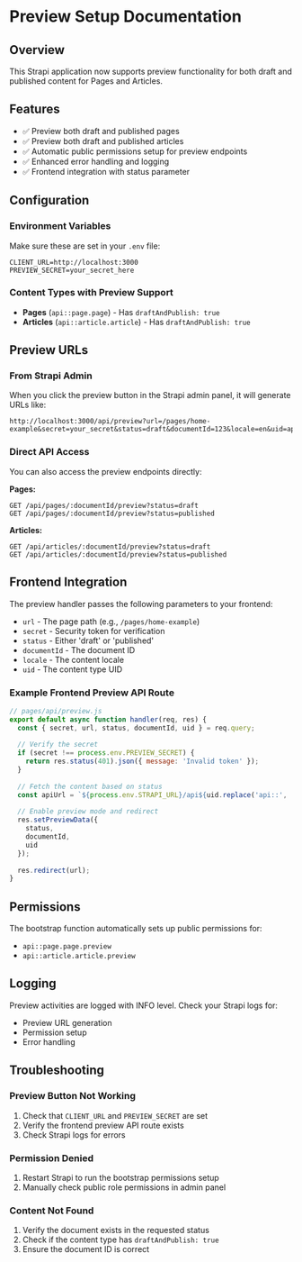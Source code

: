 # Preview Setup Documentation

## Overview
This Strapi application now supports preview functionality for both draft and published content for Pages and Articles.

## Features
- ✅ Preview both draft and published pages
- ✅ Preview both draft and published articles  
- ✅ Automatic public permissions setup for preview endpoints
- ✅ Enhanced error handling and logging
- ✅ Frontend integration with status parameter

## Configuration

### Environment Variables
Make sure these are set in your `.env` file:
```
CLIENT_URL=http://localhost:3000
PREVIEW_SECRET=your_secret_here
```

### Content Types with Preview Support
- **Pages** (`api::page.page`) - Has `draftAndPublish: true`
- **Articles** (`api::article.article`) - Has `draftAndPublish: true`

## Preview URLs

### From Strapi Admin
When you click the preview button in the Strapi admin panel, it will generate URLs like:
```
http://localhost:3000/api/preview?url=/pages/home-example&secret=your_secret&status=draft&documentId=123&locale=en&uid=api::page.page
```

### Direct API Access
You can also access the preview endpoints directly:

**Pages:**
```
GET /api/pages/:documentId/preview?status=draft
GET /api/pages/:documentId/preview?status=published
```

**Articles:**
```
GET /api/articles/:documentId/preview?status=draft  
GET /api/articles/:documentId/preview?status=published
```

## Frontend Integration

The preview handler passes the following parameters to your frontend:
- `url` - The page path (e.g., `/pages/home-example`)
- `secret` - Security token for verification
- `status` - Either 'draft' or 'published'
- `documentId` - The document ID
- `locale` - The content locale
- `uid` - The content type UID

### Example Frontend Preview API Route
```javascript
// pages/api/preview.js
export default async function handler(req, res) {
  const { secret, url, status, documentId, uid } = req.query;
  
  // Verify the secret
  if (secret !== process.env.PREVIEW_SECRET) {
    return res.status(401).json({ message: 'Invalid token' });
  }
  
  // Fetch the content based on status
  const apiUrl = `${process.env.STRAPI_URL}/api${uid.replace('api::', '').replace('.', 's/')}/${documentId}/preview?status=${status}`;
  
  // Enable preview mode and redirect
  res.setPreviewData({
    status,
    documentId,
    uid
  });
  
  res.redirect(url);
}
```

## Permissions
The bootstrap function automatically sets up public permissions for:
- `api::page.page.preview`
- `api::article.article.preview`

## Logging
Preview activities are logged with INFO level. Check your Strapi logs for:
- Preview URL generation
- Permission setup
- Error handling

## Troubleshooting

### Preview Button Not Working
1. Check that `CLIENT_URL` and `PREVIEW_SECRET` are set
2. Verify the frontend preview API route exists
3. Check Strapi logs for errors

### Permission Denied
1. Restart Strapi to run the bootstrap permissions setup
2. Manually check public role permissions in admin panel

### Content Not Found
1. Verify the document exists in the requested status
2. Check if the content type has `draftAndPublish: true`
3. Ensure the document ID is correct
